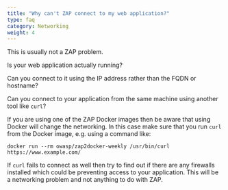 ```yaml
---
title: "Why can't ZAP connect to my web application?"
type: faq
category: Networking
weight: 4
---
```


This is usually not a ZAP problem.

Is your web application actually running?

Can you connect to it using the IP address rather than the FQDN or hostname?

Can you connect to your application from the same machine using another tool like `curl`?

If you are using one of the ZAP Docker images then be aware that using Docker will change the networking.
In this case make sure that you run `curl` from the Docker image, e.g. using a command like:

    docker run --rm owasp/zap2docker-weekly /usr/bin/curl https://www.example.com/

If `curl` fails to connect as well then try to find out if there are any firewalls installed which could be preventing access to your application.
This will be a networking problem and not anything to do with ZAP.
